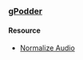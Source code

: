 ### [gPodder](https://github.com/gpodder/gpodder)

#### Resource

- [Normalize Audio](https://gpodder.github.io/docs/extensions/normalizeaudio.html)
